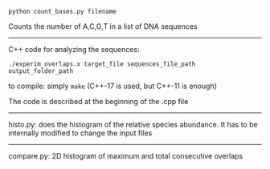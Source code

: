 `python count_bases.py filename`

Counts the number of A,C,G,T in a list of DNA sequences

-------------------------------------

C++ code for analyzing the sequences:

`./experim_overlaps.x target_file sequences_file_path output_folder_path`

to compile: simply `make` (C++-17 is used, but C++-11 is enough)

The code is described at the beginning of the .cpp file

-------------------------------------

histo.py: does the histogram of the relative species abundance. It has to be internally modified to change the input files

-------------------------------------

compare.py: 2D histogram of maximum and total consecutive overlaps
